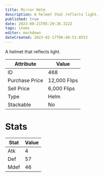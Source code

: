 ```yaml
---
title: Mirror Helm
description: A helmet that reflects light.
published: true
date: 2023-08-21T05:29:26.322Z
tags: items
editor: markdown
dateCreated: 2023-02-17T06:48:53.855Z
---
```


A helmet that reflects light.

|Attribute|Value|
|-|-|
|ID|468|
|Purchase Price|12,000 Flips|
|Sell Price|6,000 Flips|
|Type|Helm|
|Stackable|No|

# Stats
|Stat|Value|
|-|-|
|Atk|4|
|Def|57|
|Mdef|46|

